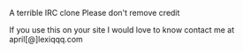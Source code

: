 A terrible IRC clone
Please don't remove credit

If you use this on your site I would love to know contact me at april[@]lexiqqq.com

